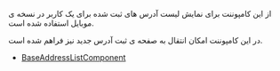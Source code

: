 <div class="dp-doc-container"">

<div class="dp-doc-tags">

<div class="mobile-version"></div>

</div>

<div class="dp-doc-body">

از این کامپوننت برای نمایش لیست آدرس های ثبت شده برای یک کاربر در نسخه ی موبایل استفاده شده است.

در این کامپوننت امکان انتقال به صفحه ی ثبت آدرس جدید نیز فراهم شده است.

</div>

<div class="dp-doc-links">

<div class="parent"></div>

+ [BaseAddressListComponent](BaseAddressListComponent.html#readme)


</div>


</div> 


